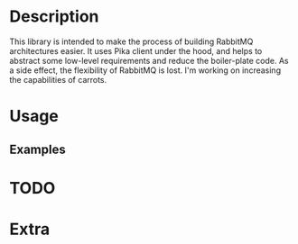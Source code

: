 # Description
This library is intended to make the process of building RabbitMQ architectures easier. It uses Pika client under the hood,
and helps to abstract some low-level requirements and reduce the boiler-plate code.
As a side effect, the flexibility of RabbitMQ is lost. I'm working on increasing the capabilities of carrots.

# Usage

## Examples

# TODO

# Extra